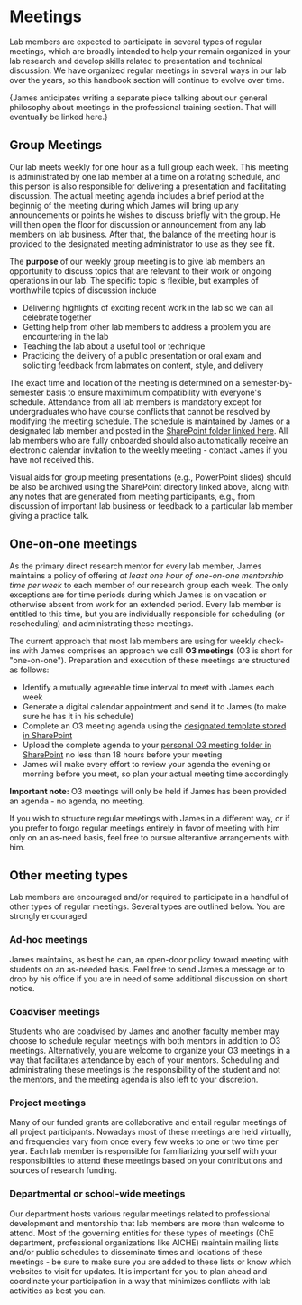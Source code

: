 # Meetings

Lab members are expected to participate in several types of regular meetings, which are broadly intended to help your remain organized in your lab research and develop skills related to presentation and technical discussion. 
We have organized regular meetings in several ways in our lab over the years, so this handbook section will continue to evolve over time.

{James anticipates writing a separate piece talking about our general philosophy about meetings in the professional training section. That will eventually be linked here.}



## Group Meetings

Our lab meets weekly for one hour as a full group each week.
This meeting is administrated by one lab member at a time on a rotating schedule, and this person is also responsible for delivering a presentation and facilitating discussion. 
The actual meeting agenda includes a brief period at the beginnig of the meeting during which James will bring up any announcements or points he wishes to discuss briefly with the group.
He will then open the floor for discussion or announcement from any lab members on lab business.
After that, the balance of the meeting hour is provided to the designated meeting administrator to use as they see fit.

The **purpose** of our weekly group meeting is to give lab members an opportunity to discuss topics that are relevant to their work or ongoing operations in our lab.
The specific topic is flexible, but examples of worthwhile topics of discussion include

* Delivering highlights of exciting recent work in the lab so we can all celebrate together
* Getting help from other lab members to address a problem you are encountering in the lab 
* Teaching the lab about a useful tool or technique
* Practicing the delivery of a public presentation or oral exam and soliciting feedback from labmates on content, style, and delivery

The exact time and location of the meeting is determined on a semester-by-semester basis to ensure maximimum compatibility with everyone's schedule.
Attendance from all lab members is mandatory except for undergraduates who have course conflicts that cannot be resolved by modifying the meeting schedule.
The schedule is maintained by James or a designated lab member and posted in the [SharePoint folder linked here](https://pitt.sharepoint.com/:f:/r/sites/mckonelab2/Shared%20Documents/Meetings/Group%20Meeting?csf=1&web=1&e=YkBIfx).
All lab members who are fully onboarded should also automatically receive an electronic calendar invitation to the weekly meeting - contact James if you have not received this.

Visual aids for group meeting presentations (e.g., PowerPoint slides) should be also be archived using the SharePoint directory linked above, along with any notes that are generated from meeting participants, e.g., from discussion of important lab business or feedback to a particular lab member giving a practice talk.

## One-on-one meetings

As the primary direct research mentor for every lab member, James maintains a policy of offering _at least one hour of one-on-one mentorship time per week_ to each member of our research group each week. 
The only exceptions are for time periods during which James is on vacation or otherwise absent from work for an extended period.
Every lab member is entitled to this time, but you are individually responsible for scheduling (or rescheduling) and administrating these meetings. 

The current approach that most lab members are using for weekly check-ins with James comprises an approach we call **O3 meetings** (O3 is short for "one-on-one"). 
Preparation and execution of these meetings are structured as follows:

* Identify a mutually agreeable time interval to meet with James each week
* Generate a digital calendar appointment and send it to James (to make sure he has it in his schedule)
* Complete an O3 meeting agenda using the [designated template stored in SharePoint](https://pitt.sharepoint.com/:w:/r/sites/mckonelab2/Shared%20Documents/Meetings/O3%20Meetings/McKoneLab%20O3%20Agenda%20Template.docx?d=w715f1e60e0a044c7bc7a37d34b255ff4&csf=1&web=1&e=Klblfa)
* Upload the complete agenda to your [personal O3 meeting folder in SharePoint](https://pitt.sharepoint.com/:f:/r/sites/mckonelab2/Shared%20Documents/Meetings/O3%20Meetings?csf=1&web=1&e=eSiduJ) no less than 18 hours before your meeting 
* James will make every effort to review your agenda the evening or morning before you meet, so plan your actual meeting time accordingly

**Important note:** O3 meetings will only be held if James has been provided an agenda - no agenda, no meeting.

If you wish to structure regular meetings with James in a different way, or if you prefer to forgo regular meetings entirely in favor of meeting with him only on an as-need basis, feel free to pursue alterantive arrangements with him.

## Other meeting types

Lab members are encouraged and/or required to participate in a handful of other types of regular meetings.
Several types are outlined below.
You are strongly encouraged

### Ad-hoc meetings

James maintains, as best he can, an open-door policy toward meeting with students on an as-needed basis.
Feel free to send James a message or to drop by his office if you are in need of some additional discussion on short notice.

### Coadviser meetings

Students who are coadvised by James and another faculty member may choose to schedule regular meetings with both mentors in addition to O3 meetings.
Alternatively, you are welcome to organize your O3 meetings in a way that facilitates attendance by each of your mentors.
Scheduling and administrating these meetings is the responsibility of the student and not the mentors, and the meeting agenda is also left to your discretion.

### Project meetings

Many of our funded grants are collaborative and entail regular meetings of all project participants.
Nowadays most of these meetings are held virtually, and frequencies vary from once every few weeks to one or two time per year.
Each lab member is responsible for familiarizing yourself with your responsibilities to attend these meetings based on your contributions and sources of research funding.

### Departmental or school-wide meetings

Our department hosts various regular meetings related to professional development and mentorship that lab members are more than welcome to attend.
Most of the governing entities for these types of meetings (ChE department, professional organizations like AICHE) maintain mailing lists and/or public schedules to disseminate times and locations of these meetings - be sure to make sure you are added to these lists or know which websites to visit for updates.
It is important for you to plan ahead and coordinate your participation in a way that minimizes conflicts with lab activities as best you can.
